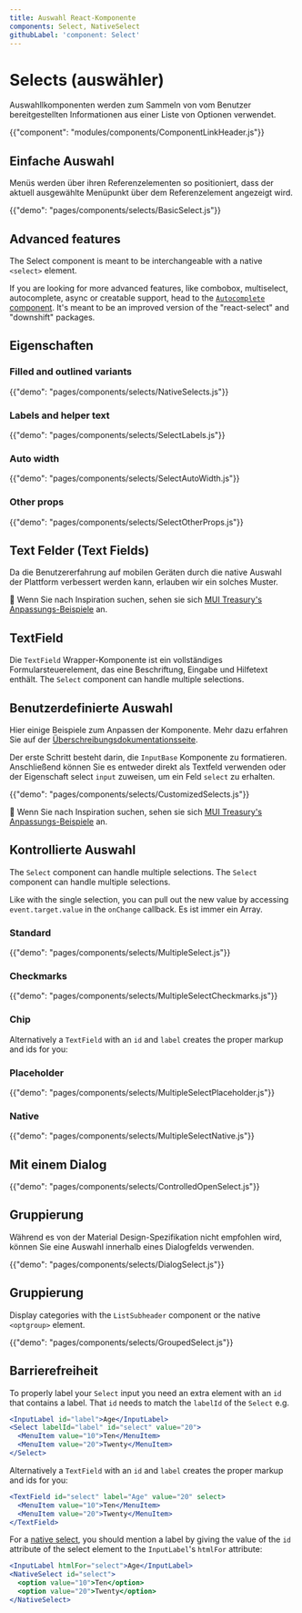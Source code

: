 ```yaml
---
title: Auswahl React-Komponente
components: Select, NativeSelect
githubLabel: 'component: Select'
---
```


# Selects (auswähler)

<p class="description">Auswahllkomponenten werden zum Sammeln von vom Benutzer bereitgestellten Informationen aus einer Liste von Optionen verwendet.</p>

{{"component": "modules/components/ComponentLinkHeader.js"}}

## Einfache Auswahl

Menüs werden über ihren Referenzelementen so positioniert, dass der aktuell ausgewählte Menüpunkt über dem Referenzelement angezeigt wird.

{{"demo": "pages/components/selects/BasicSelect.js"}}

## Advanced features

The Select component is meant to be interchangeable with a native `<select>` element.

If you are looking for more advanced features, like combobox, multiselect, autocomplete, async or creatable support, head to the [`Autocomplete` component](/components/autocomplete/). It's meant to be an improved version of the "react-select" and "downshift" packages.

## Eigenschaften

### Filled and outlined variants

{{"demo": "pages/components/selects/NativeSelects.js"}}

### Labels and helper text

{{"demo": "pages/components/selects/SelectLabels.js"}}

### Auto width

{{"demo": "pages/components/selects/SelectAutoWidth.js"}}

### Other props

{{"demo": "pages/components/selects/SelectOtherProps.js"}}

## Text Felder (Text Fields)

Da die Benutzererfahrung auf mobilen Geräten durch die native Auswahl der Plattform verbessert werden kann, erlauben wir ein solches Muster.

🎨 Wenn Sie nach Inspiration suchen, sehen sie sich [MUI Treasury's Anpassungs-Beispiele](https://mui-treasury.com/styles/select) an.

## TextField

Die `TextField` Wrapper-Komponente ist ein vollständiges Formularsteuerelement, das eine Beschriftung, Eingabe und Hilfetext enthält. The `Select` component can handle multiple selections.

## Benutzerdefinierte Auswahl

Hier einige Beispiele zum Anpassen der Komponente. Mehr dazu erfahren Sie auf der [Überschreibungsdokumentationsseite](/customization/components/).

Der erste Schritt besteht darin, die `InputBase` Komponente zu formatieren. Anschließend können Sie es entweder direkt als Textfeld verwenden oder der Eigenschaft select `input` zuweisen, um ein Feld `select` zu erhalten.

{{"demo": "pages/components/selects/CustomizedSelects.js"}}

🎨 Wenn Sie nach Inspiration suchen, sehen sie sich [MUI Treasury's Anpassungs-Beispiele](https://mui-treasury.com/styles/select) an.

## Kontrollierte Auswahl

The `Select` component can handle multiple selections. The `Select` component can handle multiple selections.

Like with the single selection, you can pull out the new value by accessing `event.target.value` in the `onChange` callback. Es ist immer ein Array.

### Standard

{{"demo": "pages/components/selects/MultipleSelect.js"}}

### Checkmarks

{{"demo": "pages/components/selects/MultipleSelectCheckmarks.js"}}

### Chip

Alternatively a `TextField` with an `id` and `label` creates the proper markup and ids for you:

### Placeholder

{{"demo": "pages/components/selects/MultipleSelectPlaceholder.js"}}

### Native

{{"demo": "pages/components/selects/MultipleSelectNative.js"}}

## Mit einem Dialog

{{"demo": "pages/components/selects/ControlledOpenSelect.js"}}

## Gruppierung

Während es von der Material Design-Spezifikation nicht empfohlen wird, können Sie eine Auswahl innerhalb eines Dialogfelds verwenden.

{{"demo": "pages/components/selects/DialogSelect.js"}}

## Gruppierung

Display categories with the `ListSubheader` component or the native `<optgroup>` element.

{{"demo": "pages/components/selects/GroupedSelect.js"}}

## Barrierefreiheit

To properly label your `Select` input you need an extra element with an `id` that contains a label. That `id` needs to match the `labelId` of the `Select` e.g.

```jsx
<InputLabel id="label">Age</InputLabel>
<Select labelId="label" id="select" value="20">
  <MenuItem value="10">Ten</MenuItem>
  <MenuItem value="20">Twenty</MenuItem>
</Select>
```

Alternatively a `TextField` with an `id` and `label` creates the proper markup and ids for you:

```jsx
<TextField id="select" label="Age" value="20" select>
  <MenuItem value="10">Ten</MenuItem>
  <MenuItem value="20">Twenty</MenuItem>
</TextField>
```

For a [native select](#native-select), you should mention a label by giving the value of the `id` attribute of the select element to the `InputLabel`'s `htmlFor` attribute:

```jsx
<InputLabel htmlFor="select">Age</InputLabel>
<NativeSelect id="select">
  <option value="10">Ten</option>
  <option value="20">Twenty</option>
</NativeSelect>
```
